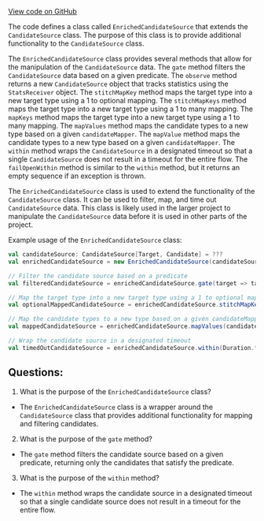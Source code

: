 [View code on GitHub](https://github.com/misbahsy/the-algorithm/follow-recommendations-service/common/src/main/scala/com/twitter/follow_recommendations/common/base/EnrichedCandidateSource.scala)

The code defines a class called `EnrichedCandidateSource` that extends the `CandidateSource` class. The purpose of this class is to provide additional functionality to the `CandidateSource` class. 

The `EnrichedCandidateSource` class provides several methods that allow for the manipulation of the `CandidateSource` data. The `gate` method filters the `CandidateSource` data based on a given predicate. The `observe` method returns a new `CandidateSource` object that tracks statistics using the `StatsReceiver` object. The `stitchMapKey` method maps the target type into a new target type using a 1 to optional mapping. The `stitchMapKeys` method maps the target type into a new target type using a 1 to many mapping. The `mapKeys` method maps the target type into a new target type using a 1 to many mapping. The `mapValues` method maps the candidate types to a new type based on a given `candidateMapper`. The `mapValue` method maps the candidate types to a new type based on a given `candidateMapper`. The `within` method wraps the `CandidateSource` in a designated timeout so that a single `CandidateSource` does not result in a timeout for the entire flow. The `failOpenWithin` method is similar to the `within` method, but it returns an empty sequence if an exception is thrown.

The `EnrichedCandidateSource` class is used to extend the functionality of the `CandidateSource` class. It can be used to filter, map, and time out `CandidateSource` data. This class is likely used in the larger project to manipulate the `CandidateSource` data before it is used in other parts of the project. 

Example usage of the `EnrichedCandidateSource` class:

```scala
val candidateSource: CandidateSource[Target, Candidate] = ???
val enrichedCandidateSource = new EnrichedCandidateSource(candidateSource)

// Filter the candidate source based on a predicate
val filteredCandidateSource = enrichedCandidateSource.gate(target => target.isValid)

// Map the target type into a new target type using a 1 to optional mapping
val optionalMappedCandidateSource = enrichedCandidateSource.stitchMapKey(target => Stitch.value(Some(target)))

// Map the candidate types to a new type based on a given candidateMapper
val mappedCandidateSource = enrichedCandidateSource.mapValues(candidate => Stitch.value(Some(candidate.id)))

// Wrap the candidate source in a designated timeout
val timedOutCandidateSource = enrichedCandidateSource.within(Duration.fromSeconds(5), statsReceiver)
```
## Questions: 
 1. What is the purpose of the `EnrichedCandidateSource` class?
- The `EnrichedCandidateSource` class is a wrapper around the `CandidateSource` class that provides additional functionality for mapping and filtering candidates.

2. What is the purpose of the `gate` method?
- The `gate` method filters the candidate source based on a given predicate, returning only the candidates that satisfy the predicate.

3. What is the purpose of the `within` method?
- The `within` method wraps the candidate source in a designated timeout so that a single candidate source does not result in a timeout for the entire flow.